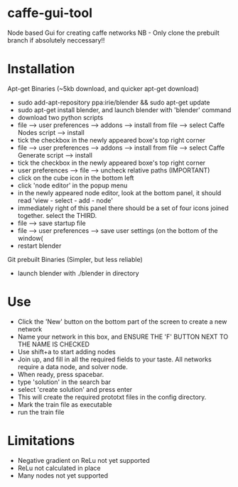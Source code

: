 caffe-gui-tool
==============

Node based Gui for creating caffe networks
NB - Only clone the prebuilt branch if absolutely neccessary!!

Installation
==============

Apt-get Binaries (~5kb download, and quicker apt-get download)
- sudo add-apt-repository ppa:irie/blender && sudo apt-get update
- sudo apt-get install blender, and launch blender with 'blender' command
- download two python scripts
- file --> user preferences --> addons --> install from file --> select Caffe Nodes script --> install
- tick the checkbox in the newly appeared boxe's top right corner
- file --> user preferences --> addons --> install from file --> select Caffe Generate script --> install
- tick the checkbox in the newly appeared boxe's top right corner
- user preferences --> file --> uncheck relative paths (IMPORTANT)
- click on the cube icon in the bottom left
- click 'node editor' in the popup menu
- in the newly appeared node editor, look at the bottom panel, it should read 'view - select - add - node'
- immediately right of this panel there should be a set of four icons joined together. select the THIRD.
- file --> save startup file
- file --> user preferences --> save user settings (on the bottom of the window(
- restart blender

Git prebuilt Binaries (Simpler, but less reliable)
- launch blender with ./blender in directory

Use
============
- Click the 'New' button on the bottom part of the screen to create a new network
- Name your network in this box, and ENSURE THE 'F' BUTTON NEXT TO THE NAME IS CHECKED
- Use shift+a to start adding nodes
- Join up, and fill in all the required fields to your taste. All networks require a data node, and solver node.
- When ready, press spacebar.
- type 'solution' in the search bar
- select 'create solution' and press enter
- This will create the required prototxt files in the config directory.
- Mark the train file as executable
- run the train file


Limitations
=============
- Negative gradient on ReLu not yet supported
- ReLu not calculated in place
- Many nodes not yet supported
